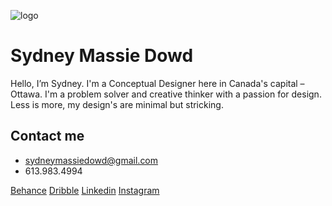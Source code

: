 ![logo](image/logo.svg)

# Sydney Massie Dowd

Hello, I’m Sydney. I'm a Conceptual Designer here in Canada's capital – Ottawa.  I'm a problem solver and creative thinker with a passion for design. Less is more, my design's are minimal but stricking.



## Contact me

- sydneymassiedowd@gmail.com
- 613.983.4994

[Behance](https://www.behance.net/SydneyDowd)
[Dribble](https://dribbble.com/sydneydowd)
[Linkedin](https://www.linkedin.com/pub/sydney-dowd/77/239/159)
[Instagram](https://instagram.com/sydney.dowd)